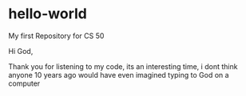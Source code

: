 # hello-world
My first Repository for CS 50


Hi God, 

Thank you for listening to my code, its an interesting time, i dont think anyone 10 years ago would have even imagined typing to God on a computer 

